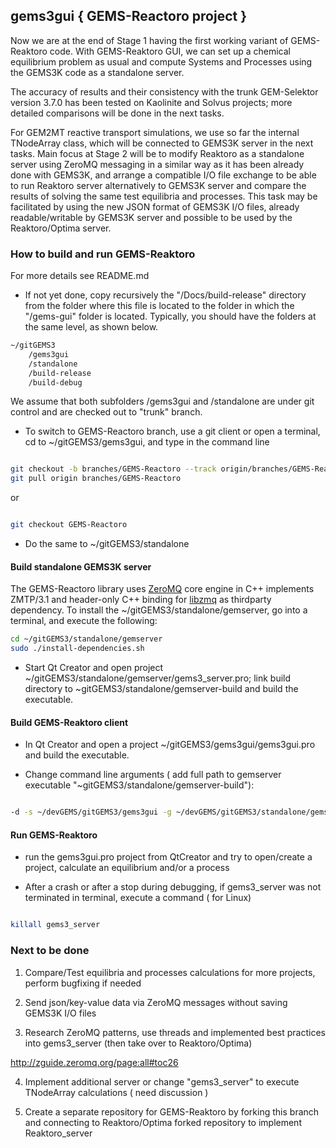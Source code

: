 ## gems3gui { GEMS-Reactoro project } ##

Now we are at the end of Stage 1 having the first working variant of GEMS-Reaktoro code.
With GEMS-Reaktoro GUI, we can set up a chemical equilibrium problem as usual and compute Systems and Processes using the GEMS3K code as a standalone server.

The accuracy of results and their consistency with the trunk GEM-Selektor version 3.7.0 has been tested on Kaolinite and Solvus projects; 
more detailed comparisons will be done in the next tasks.

For GEM2MT reactive transport simulations, we use so far the internal TNodeArray class, which will be connected to GEMS3K server in the next tasks. 
Main focus at Stage 2 will be to modify Reaktoro as a standalone server using ZeroMQ messaging in a similar way as it has been already done with GEMS3K,
and arrange a compatible I/O file exchange to be able to run Reaktoro server alternatively to GEMS3K server and compare the results of solving the same 
test equilibria and processes. This task may be facilitated by using the new JSON format of GEMS3K I/O files, already readable/writable by GEMS3K server 
and possible to be used by the Reaktoro/Optima server.  

### How to build and run GEMS-Reaktoro ###

For more details see README.md

* If not yet done, copy recursively the "/Docs/build-release" directory from the  folder where this file is located to the folder in which the "/gems-gui" folder is located. Typically, you should have the folders at the same level, as shown below.

```sh
~/gitGEMS3
    /gems3gui
    /standalone
    /build-release
    /build-debug
```
We assume that both subfolders /gems3gui and /standalone are under git control and are checked out to "trunk" branch.

* To switch to GEMS-Reactoro branch, use a git client or open a terminal, cd to ~/gitGEMS3/gems3gui, and type in the command line

```sh

git checkout -b branches/GEMS-Reactoro --track origin/branches/GEMS-Reactoro
git pull origin branches/GEMS-Reactoro
```
or
```sh

git checkout GEMS-Reactoro
```

* Do the same to ~/gitGEMS3/standalone

#### Build standalone GEMS3K server ####

The GEMS-Reactoro library uses [ZeroMQ](https://github.com/zeromq/libzmq)  core engine in C++ implements ZMTP/3.1 and header-only 
C++ binding for [libzmq](https://github.com/zeromq/cppzmq) as thirdparty dependency. 
To install the ~/gitGEMS3/standalone/gemserver, go into a terminal, and execute the following:

```sh
cd ~/gitGEMS3/standalone/gemserver
sudo ./install-dependencies.sh

```

* Start Qt Creator and open project ~/gitGEMS3/standalone/gemserver/gems3_server.pro; link build directory to ~gitGEMS3/standalone/gemserver-build and build the executable.

#### Build GEMS-Reaktoro client ####

* In Qt Creator and open a project ~/gitGEMS3/gems3gui/gems3gui.pro and build the executable.

* Change command line arguments ( add full path to gemserver executable "~gitGEMS3/standalone/gemserver-build"):

```sh

-d -s ~/devGEMS/gitGEMS3/gems3gui -g ~/devGEMS/gitGEMS3/standalone/gemserver-build
```

#### Run GEMS-Reaktoro ####

* run the gems3gui.pro project from QtCreator and try to open/create a project, calculate an equilibrium and/or a process

* After a crash or after a stop during debugging, if  gems3_server was not terminated in terminal, execute a command ( for Linux)

```sh

killall gems3_server
```

### Next to be done ###

1. Compare/Test equilibria and processes calculations for more projects, perform bugfixing if needed

2.  Send json/key-value data via ZeroMQ messages without saving GEMS3K I/O files

3. Research ZeroMQ patterns, use threads and implemented best practices into gems3_server (then take over to Reaktoro/Optima)

http://zguide.zeromq.org/page:all#toc26

4. Implement additional server or change "gems3_server" to execute TNodeArray calculations ( need discussion )

5. Create a separate repository for GEMS-Reaktoro by forking this branch and connecting to Reaktoro/Optima forked repository to implement Reaktoro_server

